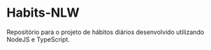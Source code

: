 # Habits-NLW
Repositório para o projeto de hábitos diários desenvolvido utilizando NodeJS e TypeScript. 
